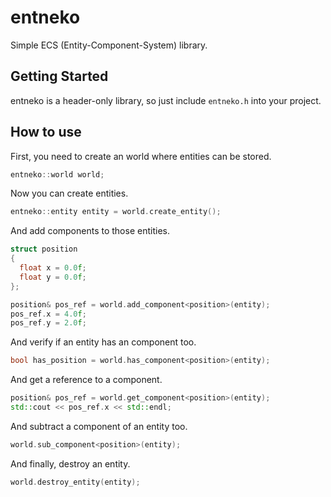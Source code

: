 # entneko

Simple ECS (Entity-Component-System) library.

## Getting Started

entneko is a header-only library, so just include `entneko.h` into your project.

## How to use

First, you need to create an world where entities can be stored.
```cpp
entneko::world world;
```

Now you can create entities.
```cpp
entneko::entity entity = world.create_entity();
```

And add components to those entities.
```cpp
struct position
{
  float x = 0.0f;
  float y = 0.0f;
};

position& pos_ref = world.add_component<position>(entity);
pos_ref.x = 4.0f;
pos_ref.y = 2.0f;
```

And verify if an entity has an component too.
```cpp
bool has_position = world.has_component<position>(entity);
```

And get a reference to a component.
```cpp
position& pos_ref = world.get_component<position>(entity);
std::cout << pos_ref.x << std::endl;
```

And subtract a component of an entity too.
```cpp
world.sub_component<position>(entity);
```

And finally, destroy an entity.
```cpp
world.destroy_entity(entity);
```
